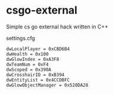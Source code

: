 # csgo-external
Simple cs go external hack written in C++

settings.cfg
```
dwLocalPlayer = 0xCBD6B4
dwHealth = 0x100
dwGlowIndex = 0xA3F8
dwTeamNum = 0xF4
dwScoped = 0x390A
dwCrosshairID = 0xB394
dwEntityList = 0x4CCDBFC
dwGlowObjectManager = 0x520DA28
```
